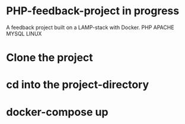 # PHP-feedback-project in progress
A feedback project built on a LAMP-stack with Docker. 
PHP
APACHE
MYSQL
LINUX


# Clone the project 
# cd into the project-directory
# docker-compose up 
